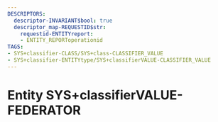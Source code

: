 ```yaml
---
DESCRIPTORS:
  descriptor-INVARIANT$bool: true
  descriptor_map-REQUESTID$str:
    requestid-ENTITYreport:
    - ENTITY_REPORToperationid
TAGS:
- SYS+classifier-CLASS/SYS+class-CLASSIFIER_VALUE
- SYS+classifier-ENTITYtype/SYS+classifierVALUE-CLASSIFIER_VALUE
---
```

# Entity SYS+classifierVALUE-FEDERATOR

